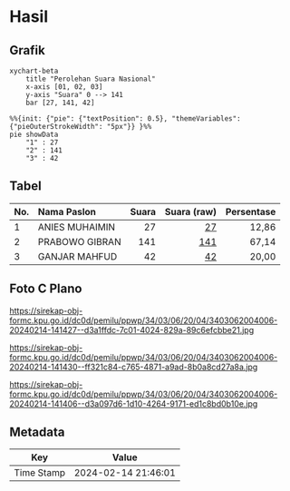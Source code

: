 # Hasil

## Grafik

```mermaid
xychart-beta
    title "Perolehan Suara Nasional"
    x-axis [01, 02, 03]
    y-axis "Suara" 0 --> 141
    bar [27, 141, 42]
```

```mermaid
%%{init: {"pie": {"textPosition": 0.5}, "themeVariables": {"pieOuterStrokeWidth": "5px"}} }%%
pie showData
    "1" : 27
    "2" : 141
    "3" : 42
```

## Tabel

| No. | Nama Paslon    | Suara | Suara (raw) | Persentase |
|:--- |:-------------- | -----:| -----------:| ----------:|
| 1   | ANIES MUHAIMIN | 27    | [27][p-1]   | 12,86      |
| 2   | PRABOWO GIBRAN | 141   | [141][p-2]  | 67,14      |
| 3   | GANJAR MAHFUD  | 42    | [42][p-3]   | 20,00      |


[p-1]: https://github.com/gigit-pemilu/pemilu-2024/blob/main/pilpres/hitung-suara/sub/34-di-yogyakarta/sub/03-gunungkidul/sub/06-panggang/sub/2004-giriwungu/sub/006-tps/sub/paslon-1.txt
[p-2]: https://github.com/gigit-pemilu/pemilu-2024/blob/main/pilpres/hitung-suara/sub/34-di-yogyakarta/sub/03-gunungkidul/sub/06-panggang/sub/2004-giriwungu/sub/006-tps/sub/paslon-2.txt
[p-3]: https://github.com/gigit-pemilu/pemilu-2024/blob/main/pilpres/hitung-suara/sub/34-di-yogyakarta/sub/03-gunungkidul/sub/06-panggang/sub/2004-giriwungu/sub/006-tps/sub/paslon-3.txt

## Foto C Plano

https://sirekap-obj-formc.kpu.go.id/dc0d/pemilu/ppwp/34/03/06/20/04/3403062004006-20240214-141427--d3a1ffdc-7c01-4024-829a-89c6efcbbe21.jpg

https://sirekap-obj-formc.kpu.go.id/dc0d/pemilu/ppwp/34/03/06/20/04/3403062004006-20240214-141430--ff321c84-c765-4871-a9ad-8b0a8cd27a8a.jpg

https://sirekap-obj-formc.kpu.go.id/dc0d/pemilu/ppwp/34/03/06/20/04/3403062004006-20240214-141406--d3a097d6-1d10-4264-9171-ed1c8bd0b10e.jpg


## Metadata

| Key        | Value               |
| ---------- | ------------------- |
| Time Stamp | 2024-02-14 21:46:01 |



